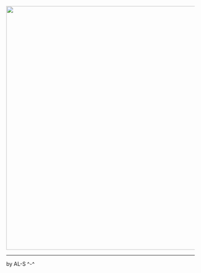 <p align="center">
    <img width="650" height="auto" src="https://github.com/user-attachments/assets/25bbc24e-13b8-44a4-87d4-d0215e5c3d59">
</p>

---
by AL-S ^-^
